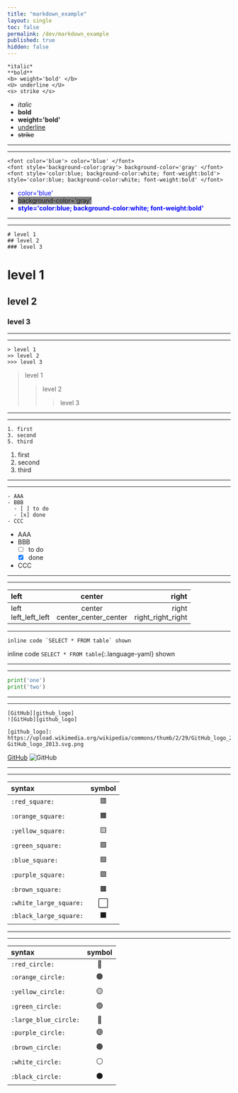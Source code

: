 ```yaml
---
title: "markdown_example"
layout: single
toc: false
permalink: /dev/markdown_example
published: true
hidden: false
---
```


```text
*italic*
**bold**
<b> weight='bold' </b>
<U> underline </U>
<s> strike </s>
```
- *italic*
- **bold**
- <b> weight='bold' </b>
- <U> underline </U>
- <s> strike </s>

***
***

```text
<font color='blue'> color='blue' </font>
<font style='background-color:gray'> background-color='gray' </font>  
<font style='color:blue; background-color:white; font-weight:bold'> style='color:blue; background-color:white; font-weight:bold' </font>
```
- <font color='blue'> color='blue' </font>
- <font style='background-color:gray'> background-color='gray' </font>
- <font style='color:blue; background-color:white; font-weight:bold'> style='color:blue; background-color:white; font-weight:bold' </font>

***
***

```text
# level 1
## level 2
### level 3
```
# level 1
## level 2
### level 3

***
***

```text
> level 1
>> level 2
>>> level 3
```
> level 1
>> level 2
>>> level 3

***
***

```text
1. first
3. second
5. third
```
1. first
3. second
5. third

***
***

```text
- AAA
- BBB
  - [ ] to do
  - [x] done
- CCC
```
- AAA
- BBB
  - [ ] to do
  - [x] done
- CCC

***
***

| left | center | right |
| :-   | :-:    | -:    |
| left<br>left_left_left | center<br>center_center_center | right<br>right_right_right |

***

```text
inline code `SELECT * FROM table` shown
```
inline code `SELECT * FROM table`{:.language-yaml} shown

***
***

```python
print('one')
print('two')
```

***
***

```text
[GitHub][github_logo]
![GitHub][github_logo]

[github_logo]: https://upload.wikimedia.org/wikipedia/commons/thumb/2/29/GitHub_logo_2013.svg/1200px-GitHub_logo_2013.svg.png
```
[GitHub][github_logo]
![GitHub][github_logo]

[github_logo]: https://upload.wikimedia.org/wikipedia/commons/thumb/2/29/GitHub_logo_2013.svg/1200px-GitHub_logo_2013.svg.png

***
***

| syntax | symbol |
| :- | :-: |
| `:red_square:` | 🟥 |
| `:orange_square:` | 🟧 |
| `:yellow_square:` | 🟨 |
| `:green_square:` | 🟩 |
| `:blue_square:` | 🟦 |
| `:purple_square:` | 🟪 |
| `:brown_square:` | 🟫 |
| `:white_large_square:` | ⬜ |
| `:black_large_square:` | ⬛ |

***
***

| syntax | symbol |
| :- | :-: |
| `:red_circle:` | 🔴 |
| `:orange_circle:` | 🟠 |
| `:yellow_circle:` | 🟡 |
| `:green_circle:` | 🟢 |
| `:large_blue_circle:` | 🔵 |
| `:purple_circle:` | 🟣 |
| `:brown_circle:` | 🟤 |
| `:white_circle:` | ⚪ |
| `:black_circle:` | ⚫ |
